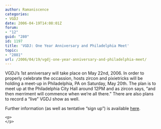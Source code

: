```yaml
---
author: Ramaniscence
categories:
- VGDJ
date: 2006-04-19T14:08:01Z
forum:
- "12"
guid: "280"
id: 1197
title: 'VGDJ: One Year Anniversary and Philadelphia Meet'
topic:
- "2881"
url: /2006/04/19/vgdj-one-year-anniversary-and-philadelphia-meet/
---
```


<div>
  VGDJ&#8217;s 1st anniversary will take place on May 22nd, 2006. In order to properly celebrate the occassion, hosts zircon and pixietricks will be holding a meet-up in Philadelphia, PA on Saturday, May 20th. The plan is to meet up at the Philadelphia City Hall around 12PM and as zircon says, &#8220;and then merriment will commence when we&#8217;re all there.&#8221; There are also plans to record a &#8220;live&#8221; VGDJ show as well.</p> 
  
  <p>
    Further information (as well as tentative &#8220;sign up&#8221;) is available <a href="http://www.ocremix.org/phpBB2/viewtopic.php?t=82644">here</a>.</div> 
    
    <p>
    </p>